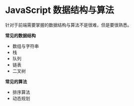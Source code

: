 # JavaScript 数据结构与算法

针对于前端需要掌握的数据结构与算法不是很难，但是要很熟悉。

**常见的数据结构**

+ 数组与字符串
+ 栈
+ 队列
+ 链表
+ 二叉树



**常见的算法**

+ 排序算法
+ 动态规划

